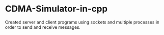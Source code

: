 # CDMA-Simulator-in-cpp
Created server and client programs using sockets and multiple processes in order to send and receive messages.
